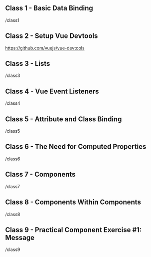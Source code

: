 ## Class 1 - Basic Data Binding
/class1

## Class 2 - Setup Vue Devtools
https://github.com/vuejs/vue-devtools

## Class 3 - Lists
/class3

## Class 4 - Vue Event Listeners
/class4
 
## Class 5 - Attribute and Class Binding
/class5

## Class 6 - The Need for Computed Properties
/class6

## Class 7 - Components
/class7

## Class 8 - Components Within Components
/class8

## Class 9 - Practical Component Exercise #1: Message
/class9